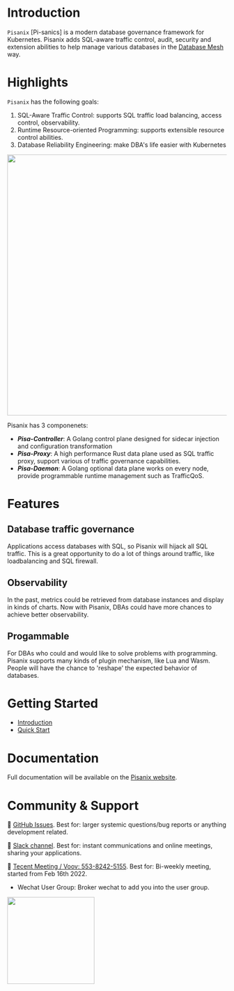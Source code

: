 # Introduction

`Pisanix` [Pi-sanics] is a modern database governance framework for Kubernetes. Pisanix adds SQL-aware traffic control, audit, security and extension abilities to help manage various databases in the [Database Mesh](https://www.database-mesh.io) way.

# Highlights

`Pisanix` has the following goals:

1. SQL-Aware Traffic Control: supports SQL traffic load balancing, access control, observability.
2. Runtime Resource-oriented Programming: supports extensible resource control abilities.
3. Database Reliability Engineering: make DBA's life easier with Kubernetes

 <img src="static/pisanix-arch.png" width="600" length="600"/>

Pisanix has 3 componenets:

* ***Pisa-Controller***: A Golang control plane designed for sidecar injection and configuration transformation
* ***Pisa-Proxy***: A high performance Rust data plane used as SQL traffic proxy, support various of traffic governance capabilities.
* ***Pisa-Daemon***: A Golang optional data plane works on every node, provide programmable runtime management such as TrafficQoS.

# Features
## Database traffic governance

Applications access databases with SQL, so Pisanix will hijack all SQL traffic. This is a great opportunity to do a lot of things around traffic, like loadbalancing and SQL firewall.

## Observability

In the past, metrics could be retrieved from database instances and display in kinds of charts. Now with Pisanix, DBAs could have more chances to achieve better observability.

## Progammable 

For DBAs who could and would like to solve problems with programming. Pisanix supports many kinds of plugin mechanism, like Lua and Wasm. People will have the chance to 'reshape' the expected behavior of databases.

# Getting Started
- [Introduction](https://www.pisanix.io/docs/intro)
- [Quick Start](https://www.pisanix.io/docs/quickstart)

# Documentation
Full documentation will be available on the [Pisanix website](https://www.pisanix.io).

# Community & Support
 :link: [GitHub Issues](https://github.com/database-mesh/pisanix/issues). Best for: larger systemic questions/bug reports or anything development related.

 :link: [Slack channel](https://databasemesh.slack.com/). Best for: instant communications and online meetings, sharing your applications.

 :link: [Tecent Meeting / Voov: 553-8242-5155](https://meeting.tencent.com/dm/6UXDMNsHBVQO). Best for: Bi-weekly meeting, started from Feb 16th 2022.


- Wechat User Group: Broker wechat to add you into the user group.
 <img src="static/wechat-user-group-broker.jpeg" width="200" length="200"/>
